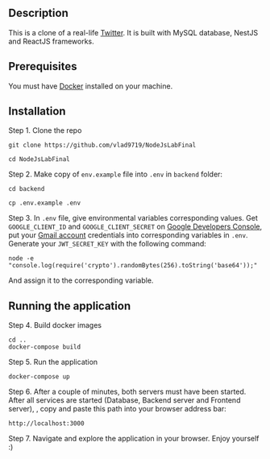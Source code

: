 ## Description

This is a clone of a real-life [Twitter](https://twitter.com/). It is built with MySQL database,
NestJS and ReactJS frameworks.

## Prerequisites

You must have [Docker](https://www.docker.com/) installed on your machine.

## Installation

Step 1. Clone the repo

```$xslt
git clone https://github.com/vlad9719/NodeJsLabFinal

cd NodeJsLabFinal
```

Step 2. Make copy of ```env.example``` file into ```.env``` in ```backend``` folder:
```$xslt
cd backend

cp .env.example .env
```

Step 3. In ```.env``` file, give environmental variables corresponding values.
Get ```GOOGLE_CLIENT_ID``` and ```GOOGLE_CLIENT_SECRET``` on [Google Developers Console](https://console.developers.google.com),
put your [Gmail account](http://gmail.com/) credentials into corresponding variables in ```.env```.
Generate your ```JWT_SECRET_KEY``` with the following command:
```$xslt
node -e "console.log(require('crypto').randomBytes(256).toString('base64'));"
```
And assign it to the corresponding variable.

## Running the application

Step 4. Build docker images

```$xslt
cd ..
docker-compose build
```

Step 5. Run the application
```$xslt
docker-compose up
```

Step 6. After a couple of minutes, both servers must have been started.
After all services are started (Database, Backend server and Frontend server),
, copy and paste this path into your browser address bar:
````$xslt
http://localhost:3000
````

Step 7. Navigate and explore the application in your browser. Enjoy yourself :)
